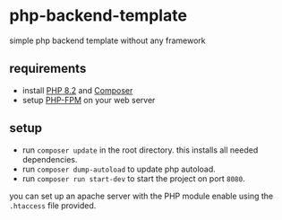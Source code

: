 # php-backend-template
simple php backend template without any framework

## requirements
- install [PHP 8.2](https://www.php.net/manual/en/install.php) and [Composer](https://getcomposer.org/doc/00-intro.md)
- setup [PHP-FPM](https://www.php.net/manual/en/install.fpm.php) on your web server

## setup
- run `composer update` in the root directory. this installs all needed dependencies.
- run `composer dump-autoload` to update php autoload.
- run `composer run start-dev` to start the project on port `8080`.

you can set up an apache server with the PHP module enable using the `.htaccess` file provided.
